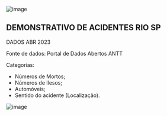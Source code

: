 ![image](https://github.com/isaprin/Inform-tica-/assets/163484630/2574a1a6-4113-4dec-91f7-3e6cf7c155c2)

## DEMONSTRATIVO DE ACIDENTES RIO SP 
DADOS ABR 2023

Fonte de dados: Portal de Dados Abertos ANTT

Categorias:
* Números de Mortos;
* Números de Ilesos;
* Automóveis;
* Sentido do acidente (Localização).

![image](https://github.com/isaprin/Inform-data/assets/163484630/e5cc4b9d-8295-4e1d-9372-b3e35ebae617)




